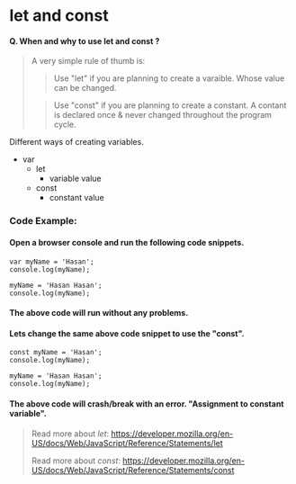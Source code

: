 # let and const

#### Q. When and why to use let and const ?

> A very simple rule of thumb is:
>> Use "let" if you are planning to create a varaible. Whose value can be changed.
>
>> Use "const" if you are planning to create a constant. A contant is declared once & never changed throughout the program cycle.

Different ways of creating variables.

- var
    - let
        - variable value
    - const
        - constant value


### Code Example:

#### Open a browser console and run the following code snippets.

```
var myName = 'Hasan';
console.log(myName);

myName = 'Hasan Hasan';
console.log(myName);
```

#### The above code will run without any problems.

#### Lets change the same above code snippet to use the "const".

```
const myName = 'Hasan';
console.log(myName);

myName = 'Hasan Hasan';
console.log(myName);
```

#### The above code will crash/break with an error. "Assignment to constant variable".

> Read more about *let*: https://developer.mozilla.org/en-US/docs/Web/JavaScript/Reference/Statements/let
>
> Read more about *const*: https://developer.mozilla.org/en-US/docs/Web/JavaScript/Reference/Statements/const

